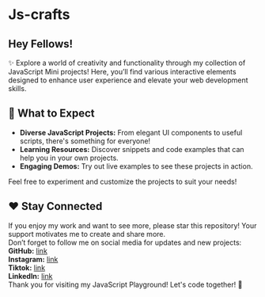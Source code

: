 # Js-crafts
<h2>Hey Fellows!</h2>
✨ Explore a world of creativity and functionality through my collection of JavaScript Mini projects! Here, you’ll find various interactive elements designed to enhance user experience and elevate your web development skills.

<h2>🚀 What to Expect</h2>
<ul>
<li><b>Diverse JavaScript Projects:</b> From elegant UI components to useful scripts, there's something for everyone!</li>
<li><b>Learning Resources:</b> Discover snippets and code examples that can help you in your own projects.</li>
<li><b>Engaging Demos:</b> Try out live examples to see these projects in action.</li>
</ul>

Feel free to experiment and customize the projects to suit your needs!

<h2>❤️ Stay Connected</h2>
If you enjoy my work and want to see more, please star this repository! Your support motivates me to create and share more.
<br>
Don’t forget to follow me on social media for updates and new projects:
<br>
<b>GitHub:</b> <a href="https://github.com/RubabMubashar/">link</a>
<br>
<b>Instagram:</b> <a href="https://www.instagram.com/thedesigningdev/">link</a>
<br>
<b>Tiktok:</b> <a href="https://www.tiktok.com/@thedesigningdev/">link</a>
<br>
<b>LinkedIn:</b> <a href="https://www.linkedin.com/in/rubabmubashar-profile/">link</a>
<br>
Thank you for visiting my JavaScript Playground! Let's code together! 🌟
